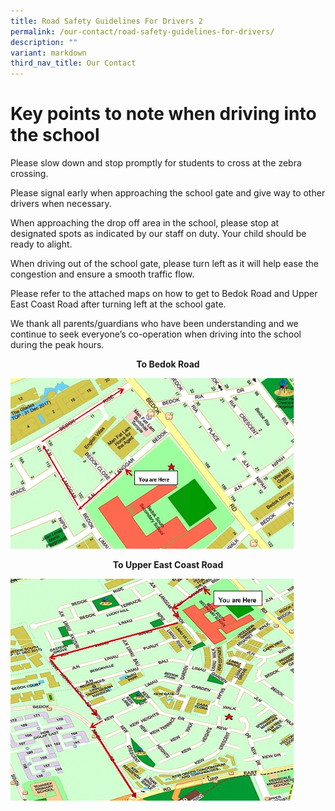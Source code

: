 ```yaml
---
title: Road Safety Guidelines For Drivers 2
permalink: /our-contact/road-safety-guidelines-for-drivers/
description: ""
variant: markdown
third_nav_title: Our Contact
---
```

Key points to note when driving into the school
===========

Please slow down and stop promptly for students to cross at the zebra crossing.

Please signal early when approaching the school gate and give way to other drivers when necessary.

When approaching the drop off area in the school, please stop at designated spots as indicated by our staff on duty. Your child should be ready to alight.

When driving out of the school gate, please turn left as it will help ease the congestion and ensure a smooth traffic flow.

Please refer to the attached maps on how to get to Bedok Road and Upper East Coast Road after turning left at the school gate.

We thank all parents/guardians who have been understanding and we continue to seek everyone’s co-operation when driving into the school during the peak hours.

<p style="text-align:center;"><strong>To Bedok Road</strong></p>

<style>  
img {  
  display: block;  
  margin-left: auto;  
  margin-right: auto;  
}  
</style>  
<img src="/images/To%20Bedok%20Road.jpeg" alt="To Bedok Road" style="width:90%;">  
  
<p style="text-align:center;"><strong>To Upper East Coast Road</strong></p>

<style>  
img {  
  display: block;  
  margin-left: auto;  
  margin-right: auto;  
}  
</style>  
<img src="/images/To%20Upper%20East%20Coast%20Road.jpeg" alt="To Upper East Coast Road" style="width:90%;">